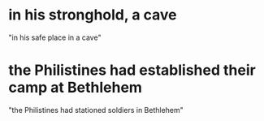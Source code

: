 # in his stronghold, a cave

"in his safe place in a cave"

# the Philistines had established their camp at Bethlehem

"the Philistines had stationed soldiers in Bethlehem"

